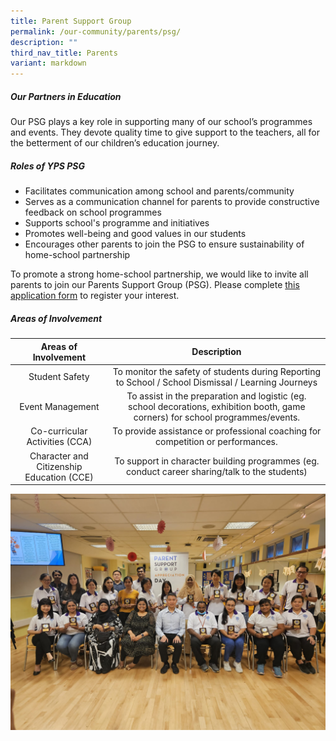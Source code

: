 ```yaml
---
title: Parent Support Group
permalink: /our-community/parents/psg/
description: ""
third_nav_title: Parents
variant: markdown
---
```

##### **Our Partners in Education**
Our PSG plays a key role in supporting many of our school’s programmes and events. They devote quality time to give support to the teachers, all for the betterment of our children’s education journey.

##### **Roles of YPS PSG**
*   Facilitates communication among school and parents/community
*   Serves as a communication channel for parents to provide constructive feedback on school programmes
*   Supports school's programme and initiatives
*   Promotes well-being and good values in our students
*   Encourages other parents to join the PSG to ensure sustainability of home-school partnership

To promote a strong home-school partnership, we would like to invite all parents to join our Parents Support Group (PSG). Please complete <a href="https://go.gov.sg/yps-psg-registration" target="_blank">this application form</a> to register your interest.

##### **Areas of Involvement**

| Areas of Involvement | Description |
| :--------: | :--------: |
| Student Safety | To monitor the safety of students during Reporting to School / School Dismissal / Learning Journeys |
| Event Management | To assist in the preparation and logistic (eg. school decorations, exhibition booth, game corners) for school programmes/events. |
| Co-curricular Activities (CCA) | To provide assistance or professional coaching for competition or performances. |
| Character and Citizenship Education (CCE) | To support in character building programmes (eg. conduct career sharing/talk to the students) |

![](/images/Our%20Community/PSG/PSG_v2.jpg)